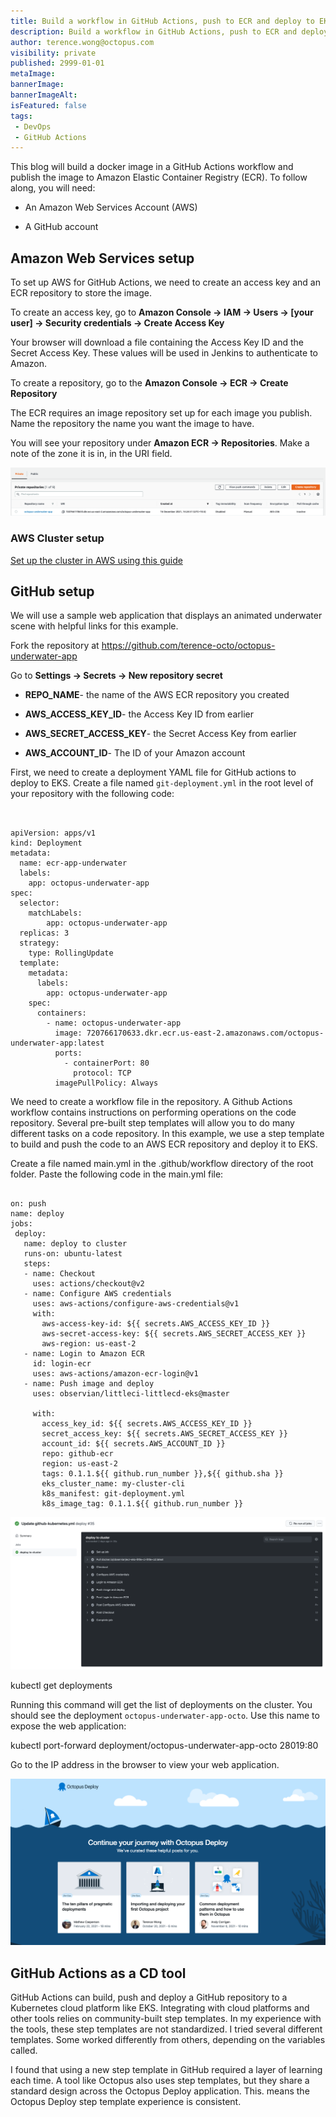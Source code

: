 ```yaml
---
title: Build a workflow in GitHub Actions, push to ECR and deploy to EKS
description: Build a workflow in GitHub Actions, push to ECR and deploy to EKS
author: terence.wong@octopus.com
visibility: private
published: 2999-01-01
metaImage: 
bannerImage: 
bannerImageAlt: 
isFeatured: false
tags:
 - DevOps
 - GitHub Actions
---
```


This blog will build a docker image in a GitHub Actions workflow and publish the image to Amazon Elastic Container Registry (ECR). To follow along, you will need:

- An Amazon Web Services Account (AWS)

- A GitHub account

## Amazon Web Services setup

To set up AWS for GitHub Actions, we need to create an access key and an ECR repository to store the image.

To create an access key, go to **Amazon Console &rarr; IAM &rarr; Users &rarr; [your user] &rarr; Security credentials &rarr; Create Access Key**

Your browser will download a file containing the Access Key ID and the Secret Access Key. These values will be used in Jenkins to authenticate to Amazon.

To create a repository, go to the **Amazon Console &rarr; ECR &rarr; Create Repository**

The ECR requires an image repository set up for each image you publish. Name the repository the name you want the image to have. 

You will see your repository under **Amazon ECR &rarr; Repositories**. Make a note of the zone it is in, in the URI field.

![ECR Repository](ecr-repository.png)

### AWS Cluster setup

[Set up the cluster in AWS using this guide](https://github.com/OctopusDeploy/blog/blob/2022-q1/blog/2022-q1/eks-cluster-aws/index.md)

## GitHub setup

We will use a sample web application that displays an animated underwater scene with helpful links for this example.

Fork the repository at https://github.com/terence-octo/octopus-underwater-app

Go to **Settings &rarr; Secrets &rarr; New repository secret**

- **REPO_NAME**- the name of the AWS ECR repository you created

- **AWS_ACCESS_KEY_ID**- the Access Key ID from earlier

- **AWS_SECRET_ACCESS_KEY**- the Secret Access Key from earlier

- **AWS_ACCOUNT_ID**- The ID of your Amazon account

First, we need to create a deployment YAML file for GitHub actions to deploy to EKS. Create a file named `git-deployment.yml` in the root level of your repository with the following code:

```


apiVersion: apps/v1
kind: Deployment
metadata:
  name: ecr-app-underwater
  labels:
    app: octopus-underwater-app
spec:
  selector:
    matchLabels:
        app: octopus-underwater-app
  replicas: 3
  strategy:
    type: RollingUpdate
  template:
    metadata:
      labels:
        app: octopus-underwater-app
    spec:
      containers:
        - name: octopus-underwater-app
          image: 720766170633.dkr.ecr.us-east-2.amazonaws.com/octopus-underwater-app:latest
          ports:
            - containerPort: 80
              protocol: TCP
          imagePullPolicy: Always

```

We need to create a workflow file in the repository. A Github Actions workflow contains instructions on performing operations on the code repository. Several pre-built step templates will allow you to do many different tasks on a code repository. In this example, we use a step template to build and push the code to an AWS ECR repository and deploy it to EKS.

Create a file named main.yml in the .github/workflow directory of the root folder. Paste the following code in the main.yml file:

```

on: push
name: deploy
jobs:
 deploy:
   name: deploy to cluster
   runs-on: ubuntu-latest
   steps:
   - name: Checkout
     uses: actions/checkout@v2
   - name: Configure AWS credentials
     uses: aws-actions/configure-aws-credentials@v1
     with:
       aws-access-key-id: ${{ secrets.AWS_ACCESS_KEY_ID }}
       aws-secret-access-key: ${{ secrets.AWS_SECRET_ACCESS_KEY }}
       aws-region: us-east-2
   - name: Login to Amazon ECR
     id: login-ecr
     uses: aws-actions/amazon-ecr-login@v1
   - name: Push image and deploy
     uses: observian/littleci-littlecd-eks@master

     with:
       access_key_id: ${{ secrets.AWS_ACCESS_KEY_ID }}
       secret_access_key: ${{ secrets.AWS_SECRET_ACCESS_KEY }}
       account_id: ${{ secrets.AWS_ACCOUNT_ID }}
       repo: github-ecr
       region: us-east-2
       tags: 0.1.1.${{ github.run_number }},${{ github.sha }}
       eks_cluster_name: my-cluster-cli
       k8s_manifest: git-deployment.yml
       k8s_image_tag: 0.1.1.${{ github.run_number }}
```

![GitHub Success](github-success.png)

   kubectl get deployments

Running this command will get the list of deployments on the cluster. You should see the deployment `octopus-underwater-app-octo`. Use this name to expose the web application:

   kubectl port-forward deployment/octopus-underwater-app-octo  28019:80

Go to the IP address in the browser to view your web application.

![Octopus Underwater App](octopus-underwater-app.png)

## GitHub Actions as a CD tool

GitHub Actions can build, push and deploy a GitHub repository to a Kubernetes cloud platform like EKS. Integrating with cloud platforms and other tools relies on community-built step templates. In my experience with the tools, these step templates are not standardized. I tried several different templates. Some worked differently from others, depending on the variables called.

I found that using a new step template in GitHub required a layer of learning each time. A tool like Octopus also uses step templates, but they share a standard design across the Octopus Deploy application. This. means the Octopus Deploy step template experience is consistent. 






